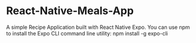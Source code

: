 # React-Native-Meals-App
A simple Recipe Application built with React Native Expo.
You can use npm to install the Expo CLI command line utility:
npm install -g expo-cli
